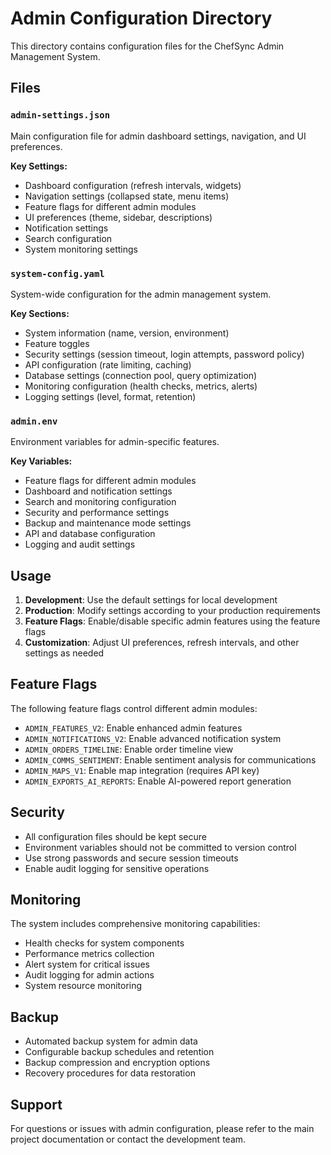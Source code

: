 # Admin Configuration Directory

This directory contains configuration files for the ChefSync Admin Management System.

## Files

### `admin-settings.json`
Main configuration file for admin dashboard settings, navigation, and UI preferences.

**Key Settings:**
- Dashboard configuration (refresh intervals, widgets)
- Navigation settings (collapsed state, menu items)
- Feature flags for different admin modules
- UI preferences (theme, sidebar, descriptions)
- Notification settings
- Search configuration
- System monitoring settings

### `system-config.yaml`
System-wide configuration for the admin management system.

**Key Sections:**
- System information (name, version, environment)
- Feature toggles
- Security settings (session timeout, login attempts, password policy)
- API configuration (rate limiting, caching)
- Database settings (connection pool, query optimization)
- Monitoring configuration (health checks, metrics, alerts)
- Logging settings (level, format, retention)

### `admin.env`
Environment variables for admin-specific features.

**Key Variables:**
- Feature flags for different admin modules
- Dashboard and notification settings
- Search and monitoring configuration
- Security and performance settings
- Backup and maintenance mode settings
- API and database configuration
- Logging and audit settings

## Usage

1. **Development**: Use the default settings for local development
2. **Production**: Modify settings according to your production requirements
3. **Feature Flags**: Enable/disable specific admin features using the feature flags
4. **Customization**: Adjust UI preferences, refresh intervals, and other settings as needed

## Feature Flags

The following feature flags control different admin modules:

- `ADMIN_FEATURES_V2`: Enable enhanced admin features
- `ADMIN_NOTIFICATIONS_V2`: Enable advanced notification system
- `ADMIN_ORDERS_TIMELINE`: Enable order timeline view
- `ADMIN_COMMS_SENTIMENT`: Enable sentiment analysis for communications
- `ADMIN_MAPS_V1`: Enable map integration (requires API key)
- `ADMIN_EXPORTS_AI_REPORTS`: Enable AI-powered report generation

## Security

- All configuration files should be kept secure
- Environment variables should not be committed to version control
- Use strong passwords and secure session timeouts
- Enable audit logging for sensitive operations

## Monitoring

The system includes comprehensive monitoring capabilities:

- Health checks for system components
- Performance metrics collection
- Alert system for critical issues
- Audit logging for admin actions
- System resource monitoring

## Backup

- Automated backup system for admin data
- Configurable backup schedules and retention
- Backup compression and encryption options
- Recovery procedures for data restoration

## Support

For questions or issues with admin configuration, please refer to the main project documentation or contact the development team.